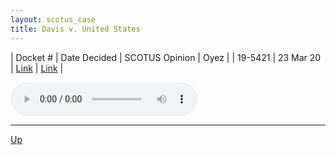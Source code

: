 ```yaml
---
layout: scotus_case
title: Davis v. United States
---
```


| Docket # | Date Decided | SCOTUS Opinion | Oyez |
| 19-5421 | 23 Mar 20 | [Link](https://www.supremecourt.gov/opinions/19pdf/589us2r19_fcgj.pdf) | [Link](https://www.oyez.org/cases/2019/19-5421) |

<audio controls>
   <source src='./resources/19-5421.mp3' type='audio/mpeg'>
</audio>

<object data='./resources/19-5421.pdf' type='application/pdf'></object>

---

[Up](./README.md)